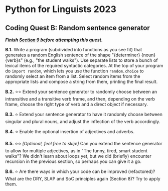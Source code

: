 # Python for Linguists 2023

## Coding Quest B: Random sentence generator

**_Finish [Section 9](../exercises/09_lists.md) before attempting this quest._**


**B.1.** Write a program (subdivided into functions as you see fit) that generates a random English sentence of the shape "{determiner} {noun} {verb}s" (e.g., "the student walks"). Use separate lists to store a bunch of lexical items of the required syntactic categories. At the top of your program do `import random`, which lets you use the function `random.choice` to randomly select an item from a list. Select random items from the appropriate lists and compose a string from them, printing the final result.

**B.2.** ⭐⭐ Extend your sentence generator to randomly choose between an intransitive and a transitive verb frame, and then, depending on the verb frame, choose the right type of verb and a direct object if necessary.

**B.3.** ⭐ Extend your sentence generator to have it randomly choose between singular and plural nouns, and adjust the inflection of the verb accordingly.

**B.4.** ⭐ Enable the optional insertion of adjectives and adverbs.

**B.5.** ⭐⭐ _[Optional, feel free to skip!]_ Can you extend the sentence generator to allow for multiple adjectives, as in "The funny, tired, smart student walks"? We didn't learn about loops yet, but we did (briefly) encounter recursion in the previous section, so perhaps you can give it a go.

**B.6.** ⭐ Are there ways in which your code can be improved (refactored)? What are the DRY, SLAP and SoC principles again (Section 8)? Try to apply them.



